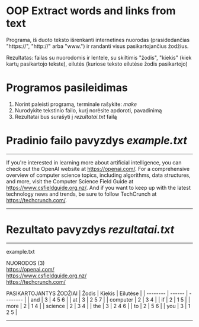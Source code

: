 # OOP Extract words and links from text

Programa, iš duoto teksto išrenkanti internetines nuorodas (prasidedančias "https://", "http://" arba "www.") ir randanti visus pasikartojančius žodžius. 

Rezultatas: failas su nuorodomis ir lentele, su skiltimis "žodis", "kiekis" (kiek kartų pasikartojo tekste), eilutės (kuriose teksto eilutėse žodis pasikartojo)

# Programos pasileidimas
1. Norint paleisti programą, terminale rašykite: _make_
2. Nurodykite tekstinio failo, kurį norėsite apdoroti, pavadinimą
3. Rezultatai bus surašyti į _rezultatai.txt_ failą

# Pradinio failo pavyzdys _example.txt_
- - - - - - - - - - - - - - - - - - - - - - - - - - - - -

If you're interested in learning more about artificial intelligence, 
you can check out the OpenAI website at https://openai.com/. For a 
comprehensive overview of computer science topics, including 
algorithms, data structures, and more, visit the Computer Science 
Field Guide at https://www.csfieldguide.org.nz/. And if you want to 
keep up with the latest technology news and trends, be sure to 
follow TechCrunch at https://techcrunch.com/.

- - - - - - - - - - - - - - - - - - - - - - - - - - - - -

# Rezultato pavyzdys _rezultatai.txt_
- - - - - - - - - - - - - - - - - - - - - - - - - - - - -

example.txt 

NUORODOS (3)  
https://openai.com/  
https://www.csfieldguide.org.nz/  
https://techcrunch.com/  

PASIKARTOJANTYS ŽODŽIAI
| Žodis    | Kiekis | Eilutėse |
| -------- | ------ | -------- |
| and      | 3      | 4 5 6    |
| at       | 3      | 2 5 7    |
| computer | 2      | 3 4      |
| if       | 2      | 1 5      |
| more     | 2      | 1 4      |
| science  | 2      | 3 4      |
| the      | 3      | 2 4 6    |
| to       | 2      | 5 6      |
| you      | 3      | 1 2 5    |


- - - - - - - - - - - - - - - - - - - - - - - - - - - - -
